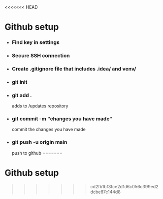 <<<<<<< HEAD
# Github setup 

- ### Find key in settings
- ### Secure SSH connection
- ### Create .gitignore file that includes .idea/ and venv/
- ### git init
- ### git add .
  adds to /updates repository 
- ### git commit -m "changes you have made"
  commit the changes you have made
- ### git push -u origin main 
  push to github
=======
# Github setup
>>>>>>> cd2fb1bf3fce2d1d6c056c399ed2dcbe87c144d8
